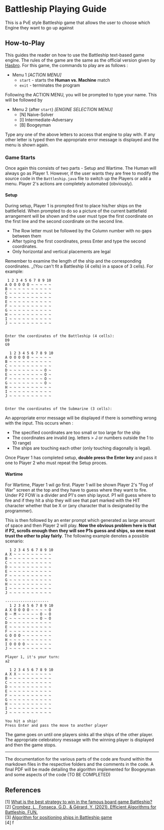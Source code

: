 # Battleship Playing Guide
This is a PvE style Battleship game that allows the user to choose which Engine they want to go up against

## How-to-Play
This guides the reader on how to use the Battleship text-based game engine. The rules of the game are the same as the official 
version given by [Hasbro](https://www.hasbro.com/common/instruct/Battleship.pdf). For this game, the commands to play 
are as follows :

* Menu 1 _[ACTION MENU]_
  * `start` - starts the **Human vs. Machine** match
  * `exit` - terminates the program
  
Following the ACTION MENU, you will be prompted to type your name. This will be followed by 

* Menu 2 (after `start`) _[ENGINE SELECTION MENU]_
  * [N] Naive-Solver
  * [I] Intermediate-Adversary
  * [B] Boogeyman
  
Type any one of the above letters to access that engine to play with. If any other letter is typed then the 
appropriate error message is displayed and the menu is shown again. 

### Game Starts
Once again this consists of two parts - Setup and Wartime. The Human will always go as Player 1. However, if the user
wants they are free to modify the source code in the `Battleship.java` file to switch up the Players or add a menu.
Player 2's actions are completely automated (obviously). 

#### Setup
During setup, Player 1 is prompted first to place his/her ships on the battlefield. When prompted to do so a picture of the current battlefield arrangement will be shown and the user must type the first coordinate on the first line and the second coordinate on the second line.
* The Row letter must be followed by the Column number with no gaps between them
* After typing the first coordinates, press Enter and type the second coordinates.
* Only horizontal and vertical placements are legal

Remember to examine the length of the ship and the corresponding coordinates. _(You can't fit a Battleship (4 cells) in a space of 3 cells).
For example:

```
 1 2 3 4 5 6 7 8 9 10 
A O O O O O ~ ~ ~ ~ ~ 
B ~ ~ ~ ~ ~ ~ ~ ~ ~ ~ 
C ~ ~ ~ ~ ~ ~ ~ ~ ~ ~ 
D ~ ~ ~ ~ ~ ~ ~ ~ ~ ~ 
E ~ ~ ~ ~ ~ ~ ~ ~ ~ ~ 
F ~ ~ ~ ~ ~ ~ ~ ~ ~ ~ 
G ~ ~ ~ ~ ~ ~ ~ ~ ~ ~ 
H ~ ~ ~ ~ ~ ~ ~ ~ ~ ~ 
I ~ ~ ~ ~ ~ ~ ~ ~ ~ ~ 
J ~ ~ ~ ~ ~ ~ ~ ~ ~ ~ 


Enter the coordinates of the Battleship (4 cells): 
D9
G9

  1 2 3 4 5 6 7 8 9 10 
A O O O O O ~ ~ ~ ~ ~ 
B ~ ~ ~ ~ ~ ~ ~ ~ ~ ~ 
C ~ ~ ~ ~ ~ ~ ~ ~ ~ ~ 
D ~ ~ ~ ~ ~ ~ ~ ~ O ~ 
E ~ ~ ~ ~ ~ ~ ~ ~ O ~ 
F ~ ~ ~ ~ ~ ~ ~ ~ O ~ 
G ~ ~ ~ ~ ~ ~ ~ ~ O ~ 
H ~ ~ ~ ~ ~ ~ ~ ~ ~ ~ 
I ~ ~ ~ ~ ~ ~ ~ ~ ~ ~ 
J ~ ~ ~ ~ ~ ~ ~ ~ ~ ~ 


Enter the coordinates of the Submarine (3 cells): 

```

An appropriate error message will be displayed if there is something wrong with the input. This occurs when :
* The specified coordinates are too small or too large for the ship
* The coordinates are invalid (eg. letters > J or numbers outside the 1 to 10 range)
* The ships are touching each other (only touching diagonally is legal).

Once Player 1 has completed setup, **double press the Enter key** and pass it one to Player 2 who must repeat the Setup proces.

#### Wartime
For Wartime, Player 1 wil go first. Player 1 will be shown Player 2's "Fog of War" screen at the top and they have to guess where they want to fire. Under P2 FOW is a divider and P1's own ship layout. P1 will guess where to fire and if they hit a ship they will see that part marked with the HIT character whether that be X or (any character that is designated by the programmer).

This is then followed by an enter prompt which generated as large amount of space and then Player 2 will play. **Now the obvious problem here is that if P2, scrolls enough then they will see P1s guess and ships, so one must trust the other to play fairly**. The following example denotes a possible scenario:

```
  1 2 3 4 5 6 7 8 9 10 
A X ~ ~ ~ ~ ~ ~ ~ ~ ~ 
B ~ ~ ~ ~ ~ ~ ~ ~ ~ ~ 
C ~ ~ ~ ~ ~ ~ ~ ~ ~ ~ 
D ~ ~ ~ ~ ~ ~ ~ ~ ~ ~ 
E ~ ~ ~ ~ ~ ~ ~ ~ ~ ~ 
F ~ ~ ~ ~ ~ ~ ~ ~ ~ ~ 
G ~ ~ ~ ~ ~ ~ ~ ~ ~ ~ 
H ~ ~ ~ ~ ~ ~ ~ ~ ~ ~ 
I ~ ~ ~ ~ ~ ~ ~ ~ ~ ~ 
J ~ ~ ~ ~ ~ ~ ~ ~ ~ ~ 

--------------------
  1 2 3 4 5 6 7 8 9 10 
A X O O O O ~ ~ ~ ~ O 
B ~ M ~ ~ ~ ~ ~ O ~ O 
C ~ ~ ~ ~ ~ ~ ~ O ~ O 
D ~ ~ ~ ~ ~ ~ ~ ~ ~ ~ 
E ~ ~ ~ ~ ~ ~ ~ ~ ~ ~ 
F ~ ~ ~ ~ ~ ~ ~ ~ ~ ~ 
G O O O ~ ~ ~ ~ ~ ~ ~ 
H ~ ~ ~ ~ ~ ~ ~ ~ ~ ~ 
I O O O O ~ ~ ~ ~ ~ ~ 
J ~ ~ ~ ~ ~ ~ ~ ~ ~ ~ 

Player 1, it's your turn:
a2

  1 2 3 4 5 6 7 8 9 10 
A X X ~ ~ ~ ~ ~ ~ ~ ~ 
B ~ ~ ~ ~ ~ ~ ~ ~ ~ ~ 
C ~ ~ ~ ~ ~ ~ ~ ~ ~ ~ 
D ~ ~ ~ ~ ~ ~ ~ ~ ~ ~ 
E ~ ~ ~ ~ ~ ~ ~ ~ ~ ~ 
F ~ ~ ~ ~ ~ ~ ~ ~ ~ ~ 
G ~ ~ ~ ~ ~ ~ ~ ~ ~ ~ 
H ~ ~ ~ ~ ~ ~ ~ ~ ~ ~ 
I ~ ~ ~ ~ ~ ~ ~ ~ ~ ~ 
J ~ ~ ~ ~ ~ ~ ~ ~ ~ ~ 

You hit a ship! 
Press Enter and pass the move to another player
```

The game goes on until one players sinks all the ships of the other player. The appropriate celebratory message with the winning player is displayed and then the game stops.

---
The documentation for the various parts of the code are found within the markdown files in the respective folders and 
the comments in the code. A final PDF will be made detailing the algorithm implemented for Boogeyman and some aspects
of the code
(TO BE COMPLETED)


## References 
[1] [What is the best strategy to win in the famous board game Battleship?](https://www.quora.com/What-is-the-best-strategy-to-win-in-the-famous-board-game-Battleship)  
[2] [Crombez, L., Fonseca, G.D., & Gérard, Y. (2021). Efficient Algorithms for Battleship. FUN.](https://arxiv.org/pdf/2004.07354.pdf)  
[3] [Algorithm for positioning ships in Battleship game](https://stackoverflow.com/questions/10842571/algorithm-for-positioning-ships-in-battleship-game)  
[4] f
